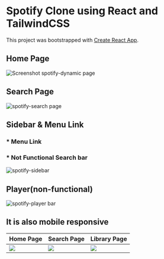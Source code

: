 # Spotify Clone using React and TailwindCSS

This project was bootstrapped with [Create React App](https://github.com/facebook/create-react-app).

## Home Page

![Screenshot spotify-dynamic page](https://github.com/Jedpalero/clone-project/assets/140801154/f537e9d8-f0d6-4a74-9129-18372843379b)

## Search Page

![spotify-search page](https://github.com/Jedpalero/clone-project/assets/140801154/d530d4ba-e45e-4a7a-9217-8786763e8111)

## Sidebar & Menu Link

### \* Menu Link

### \* Not Functional Search bar

![spotify-sidebar](https://github.com/Jedpalero/clone-project/assets/140801154/a44d9f4f-875c-4168-88e9-870bb7b801c7)

## Player(non-functional)

![spotify-player bar](https://github.com/Jedpalero/clone-project/assets/140801154/73c3278f-a0e5-432c-98ac-6a79ba800456)

## It is also mobile responsive

| Home Page                            | Search Page                            | Library Page                                     |
| ----------------------------------- | ----------------------------------- | ------------------------------------------- |
| ![](https://github.com/Jedpalero/clone-project/blob/spotify-clone/src/file/mobile%20homepage.gif) | ![](https://github.com/Jedpalero/clone-project/blob/spotify-clone/src/file/mobile%20searchpage.gif) | ![](https://github.com/Jedpalero/clone-project/blob/spotify-clone/src/file/mobile%20library%20section.gif) |
